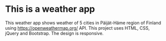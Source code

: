 # This is a weather app
This weather app shows weather of 5 cities in Päijät-Häme region of Finland using https://openweathermap.org/ API.
This project uses HTML, CSS, jQuery and Bootstrap.
The design is responsive.
